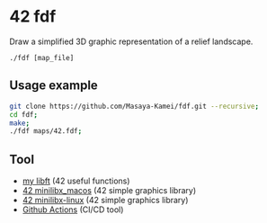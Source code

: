 # 42 fdf

Draw a simplified 3D graphic representation of a relief landscape.

`./fdf [map_file]`

## Usage example

```zsh
git clone https://github.com/Masaya-Kamei/fdf.git --recursive;
cd fdf;
make;
./fdf maps/42.fdf;
```

## Tool

- [my libft](https://github.com/Masaya-Kamei/libft) (42 useful functions)
- [42 minilibx_macos](https://git.hexanyn.fr/42-bocal/minilibx/-/tree/master/minilibx_macos) (42 simple graphics library)
- [42 minilibx-linux](https://github.com/42Paris/minilibx-linux) (42 simple graphics library)
- [Github Actions](https://docs.github.com/ja/actions) (CI/CD tool)
